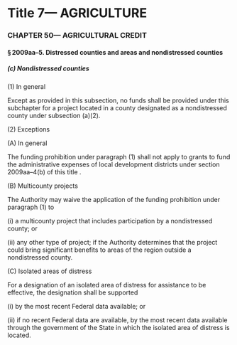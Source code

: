 
# Title 7— AGRICULTURE
### CHAPTER 50— AGRICULTURAL CREDIT
#### § 2009aa–5. Distressed counties and areas and nondistressed counties
##### (c) Nondistressed counties

(1) In general

Except as provided in this subsection, no funds shall be provided under this subchapter for a project located in a county designated as a nondistressed county under subsection (a)(2).

(2) Exceptions

(A) In general

The funding prohibition under paragraph (1) shall not apply to grants to fund the administrative expenses of local development districts under section 2009aa–4(b) of this title .

(B) Multicounty projects

The Authority may waive the application of the funding prohibition under paragraph (1) to

(i) a multicounty project that includes participation by a nondistressed county; or

(ii) any other type of project; if the Authority determines that the project could bring significant benefits to areas of the region outside a nondistressed county.

(C) Isolated areas of distress

For a designation of an isolated area of distress for assistance to be effective, the designation shall be supported

(i) by the most recent Federal data available; or

(ii) if no recent Federal data are available, by the most recent data available through the government of the State in which the isolated area of distress is located.
